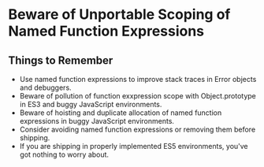 # Beware of Unportable Scoping of Named Function Expressions

## Things to Remember
* Use named function expressions to improve stack traces in Error objects and debuggers.
* Beware of pollution of function exxpression scope with Object.prototype in ES3 and buggy JavaScript environments.
* Beware of hoisting and duplicate allocation of named function expressions in buggy JavaScript environments.
* Consider avoiding named function expressions or removing them before shipping.
* If you are shipping in properly implemented ES5 environments, you've got nothing to worry about.
